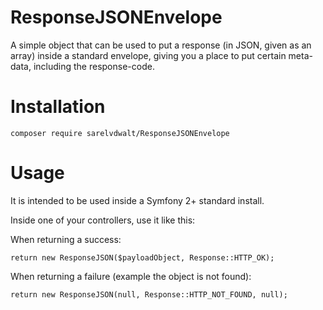 # ResponseJSONEnvelope
A simple object that can be used to put a response (in JSON, given as an array) inside a standard envelope, giving you a place to put certain meta-data, including the response-code.

# Installation

    composer require sarelvdwalt/ResponseJSONEnvelope

# Usage

It is intended to be used inside a Symfony 2+ standard install.

Inside one of your controllers, use it like this:

When returning a success:

    return new ResponseJSON($payloadObject, Response::HTTP_OK);

When returning a failure (example the object is not found):

    return new ResponseJSON(null, Response::HTTP_NOT_FOUND, null);
